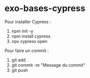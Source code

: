 # exo-bases-cypress

Pour installer Cypress :

1. npm init -y
2. npm install cypress
3. npx cypress open

Pour faire un commit :

1. git add .
2. git commit -m "Message du commit"
3. git push
